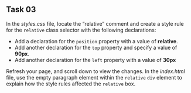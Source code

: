 ## Task 03
In the *styles.css* file, locate the “relative” comment and create a style rule for the `relative` class selector with the following declarations: 

* Add a declaration for the `position` property with a value of **relative**.
* Add another declaration for the `top` property and specify a value of **90px**.
* Add another declaration for the `left` property with a value of **30px**
 
Refresh your page, and scroll down to view the changes.  In the *index.html* file, use the empty paragraph element within the `relative` `div` element to explain how the style rules affected the `relative` box.
